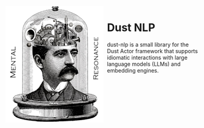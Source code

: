   <img src="./jerome.png" alt="Image description" style="float: left; margin-right: 10px;">

Dust NLP
========

dust-nlp is a small library for the Dust Actor framework that supports idiomatic interactions with large language models
(LLMs) and embedding engines. 

